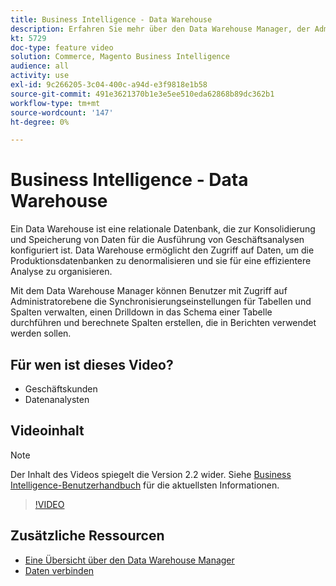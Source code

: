 ```yaml
---
title: Business Intelligence - Data Warehouse
description: Erfahren Sie mehr über den Data Warehouse Manager, der Administratoren in Business Intelligence zur Verfügung steht.
kt: 5729
doc-type: feature video
solution: Commerce, Magento Business Intelligence
audience: all
activity: use
exl-id: 9c266205-3c04-400c-a94d-e3f9818e1b58
source-git-commit: 491e3621370b1e3e5ee510eda62868b89dc362b1
workflow-type: tm+mt
source-wordcount: '147'
ht-degree: 0%

---
```


# Business Intelligence - Data Warehouse

Ein Data Warehouse ist eine relationale Datenbank, die zur Konsolidierung und Speicherung von Daten für die Ausführung von Geschäftsanalysen konfiguriert ist. Data Warehouse ermöglicht den Zugriff auf Daten, um die Produktionsdatenbanken zu denormalisieren und sie für eine effizientere Analyse zu organisieren.

Mit dem Data Warehouse Manager können Benutzer mit Zugriff auf Administratorebene die Synchronisierungseinstellungen für Tabellen und Spalten verwalten, einen Drilldown in das Schema einer Tabelle durchführen und berechnete Spalten erstellen, die in Berichten verwendet werden sollen.

## Für wen ist dieses Video?

- Geschäftskunden
- Datenanalysten

## Videoinhalt

>[!NOTE]
>
>Der Inhalt des Videos spiegelt die Version 2.2 wider. Siehe [Business Intelligence-Benutzerhandbuch](https://docs.magento.com/mbi/) für die aktuellsten Informationen.

>[!VIDEO](https://video.tv.adobe.com/v/35984?quality=12&learn=on)

## Zusätzliche Ressourcen

- [Eine Übersicht über den Data Warehouse Manager](https://docs.magento.com/mbi/data-analyst/data-warehouse-mgr/tour-dwm.html)
- [Daten verbinden](https://docs.magento.com/mbi/data-analyst/importing-data/connecting-data/connecting-data.html)
